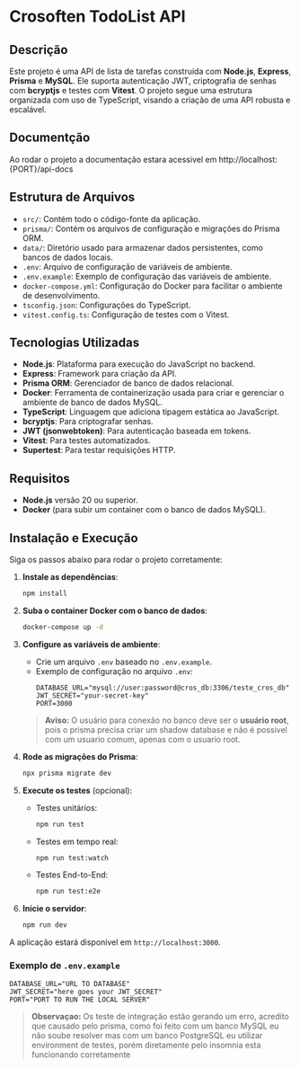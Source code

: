 # Crosoften TodoList API

## Descrição

Este projeto é uma API de lista de tarefas construída com **Node.js**, **Express**, **Prisma** e **MySQL**. Ele suporta autenticação JWT, criptografia de senhas com **bcryptjs** e testes com **Vitest**. O projeto segue uma estrutura organizada com uso de TypeScript, visando a criação de uma API robusta e escalável.

## Documentção

Ao rodar o projeto a documentação estara acessivel em http://localhost:{PORT}/api-docs

## Estrutura de Arquivos

- `src/`: Contém todo o código-fonte da aplicação.
- `prisma/`: Contém os arquivos de configuração e migrações do Prisma ORM.
- `data/`: Diretório usado para armazenar dados persistentes, como bancos de dados locais.
- `.env`: Arquivo de configuração de variáveis de ambiente.
- `.env.example`: Exemplo de configuração das variáveis de ambiente.
- `docker-compose.yml`: Configuração do Docker para facilitar o ambiente de desenvolvimento.
- `tsconfig.json`: Configurações do TypeScript.
- `vitest.config.ts`: Configuração de testes com o Vitest.

## Tecnologias Utilizadas

- **Node.js**: Plataforma para execução do JavaScript no backend.
- **Express**: Framework para criação da API.
- **Prisma ORM**: Gerenciador de banco de dados relacional.
- **Docker**: Ferramenta de containerização usada para criar e gerenciar o ambiente de banco de dados MySQL.
- **TypeScript**: Linguagem que adiciona tipagem estática ao JavaScript.
- **bcryptjs**: Para criptografar senhas.
- **JWT (jsonwebtoken)**: Para autenticação baseada em tokens.
- **Vitest**: Para testes automatizados.
- **Supertest**: Para testar requisições HTTP.

## Requisitos

- **Node.js** versão 20 ou superior.
- **Docker** (para subir um container com o banco de dados MySQL).

## Instalação e Execução

Siga os passos abaixo para rodar o projeto corretamente:

1. **Instale as dependências**:

   ```bash
   npm install
   ```

2. **Suba o container Docker com o banco de dados**:

   ```bash
   docker-compose up -d
   ```

3. **Configure as variáveis de ambiente**:

   - Crie um arquivo `.env` baseado no `.env.example`.
   - Exemplo de configuração no arquivo `.env`:
     ```dotenv
     DATABASE_URL="mysql://user:password@cros_db:3306/teste_cros_db"
     JWT_SECRET="your-secret-key"
     PORT=3000
     ```

   > **Aviso:** O usuário para conexão no banco deve ser o **usuário root**, pois o prisma precisa criar um shadow database e não é possivel com um usuario comum, apenas com o usuario root.

4. **Rode as migrações do Prisma**:

   ```bash
   npx prisma migrate dev
   ```

5. **Execute os testes** (opcional):

   - Testes unitários:

     ```bash
     npm run test
     ```

   - Testes em tempo real:

     ```bash
     npm run test:watch
     ```

   - Testes End-to-End:
     ```bash
     npm run test:e2e
     ```

6. **Inicie o servidor**:
   ```bash
   npm run dev
   ```

A aplicação estará disponível em `http://localhost:3000`.

### Exemplo de `.env.example`

```dotenv
DATABASE_URL="URL TO DATABASE"
JWT_SECRET="here goes your JWT_SECRET"
PORT="PORT TO RUN THE LOCAL SERVER"

```

> **Observaçao:** Os teste de integração estão gerando um erro, acredito que causado pelo prisma, como foi feito com um banco MySQL eu não soube resolver mas com um banco PostgreSQL eu utilizar environment de testes, porém diretamente pelo insomnia esta funcionando corretamente
